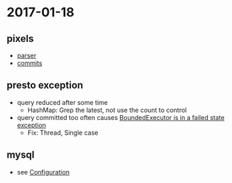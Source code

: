 # 2017-01-18
## pixels
- [parser](https://gitlab.com/dbiir/rainbow-demo/merge_requests/3/diffs?commit_id=b63d6c0bfc361c21a8e01aca9ab6a4d203b6c4b9)
- [commits](https://gitlab.com/dbiir/rainbow-demo/merge_requests/3/commits)

## presto exception
- query reduced after some time
  - HashMap: Grep the latest, not use the count to control
- query committed too often causes [BoundedExecutor is in a failed state exception](https://github.com/prestodb/presto/issues/6262)
  - Fix: Thread, Single case

## mysql
- see [Configuration](https://github.com/taoyouxian/Xspace/blob/master/note/Centos6.4-mysql-installation.md)